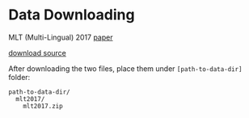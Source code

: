 # Data Downloading

MLT (Multi-Lingual) 2017 [paper](https://ieeexplore.ieee.org/abstract/document/8270168)

[download source](https://universityofadelaide.app.box.com/s/qu2wctdcsxh73bb94krdredpmx9nzf8m)

After downloading the two files, place them under `[path-to-data-dir]` folder:
```
path-to-data-dir/
  mlt2017/
    mlt2017.zip
    
    
```